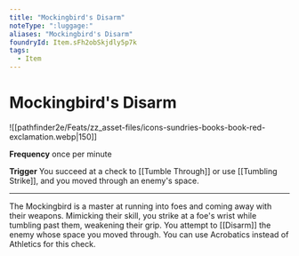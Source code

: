 ```yaml
---
title: "Mockingbird's Disarm"
noteType: ":luggage:"
aliases: "Mockingbird's Disarm"
foundryId: Item.sFh2obSkjdly5p7k
tags:
  - Item
---
```


# Mockingbird's Disarm
![[pathfinder2e/Feats/zz_asset-files/icons-sundries-books-book-red-exclamation.webp|150]]

**Frequency** once per minute

**Trigger** You succeed at a check to [[Tumble Through]] or use [[Tumbling Strike]], and you moved through an enemy's space.

* * *

The Mockingbird is a master at running into foes and coming away with their weapons. Mimicking their skill, you strike at a foe's wrist while tumbling past them, weakening their grip. You attempt to [[Disarm]] the enemy whose space you moved through. You can use Acrobatics instead of Athletics for this check.
